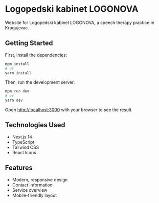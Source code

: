 # Logopedski kabinet LOGONOVA

Website for Logopedski kabinet LOGONOVA, a speech therapy practice in Kragujevac.

## Getting Started

First, install the dependencies:

```bash
npm install
# or
yarn install
```

Then, run the development server:

```bash
npm run dev
# or
yarn dev
```

Open [http://localhost:3000](http://localhost:3000) with your browser to see the result.

## Technologies Used

- Next.js 14
- TypeScript
- Tailwind CSS
- React Icons

## Features

- Modern, responsive design
- Contact information
- Service overview
- Mobile-friendly layout 